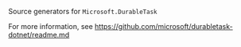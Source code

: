 Source generators for `Microsoft.DurableTask`

For more information, see https://github.com/microsoft/durabletask-dotnet/readme.md